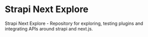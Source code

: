# Strapi Next Explore
Strapi Next Explore - Repository for exploring, testing plugins and integrating APIs around strapi and next.js.
